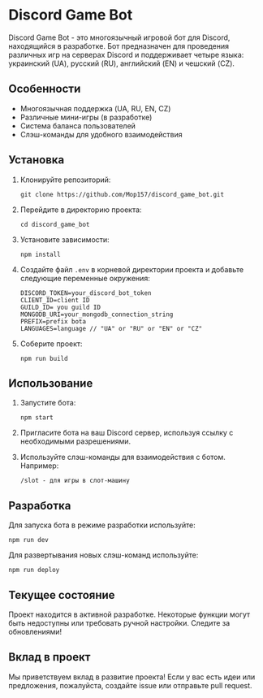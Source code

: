 
# Discord Game Bot

Discord Game Bot - это многоязычный игровой бот для Discord, находящийся в разработке. Бот предназначен для проведения различных игр на серверах Discord и поддерживает четыре языка: украинский (UA), русский (RU), английский (EN) и чешский (CZ).

## Особенности

- Многоязычная поддержка (UA, RU, EN, CZ)
- Различные мини-игры (в разработке)
- Система баланса пользователей
- Слэш-команды для удобного взаимодействия

## Установка

1. Клонируйте репозиторий:
   ```
   git clone https://github.com/Mop157/discord_game_bot.git
   ```

2. Перейдите в директорию проекта:
   ```
   cd discord_game_bot
   ```

3. Установите зависимости:
   ```
   npm install
   ```

4. Создайте файл `.env` в корневой директории проекта и добавьте следующие переменные окружения:
   ```
   DISCORD_TOKEN=your_discord_bot_token
   CLIENT_ID=client ID
   GUILD_ID= you guild ID
   MONGODB_URI=your_mongodb_connection_string
   PREFIX=prefix bota
   LANGUAGES=language // "UA" or "RU" or "EN" or "CZ"
   ```

5. Соберите проект:
   ```
   npm run build
   ```

## Использование

1. Запустите бота:
   ```
   npm start
   ```

2. Пригласите бота на ваш Discord сервер, используя ссылку с необходимыми разрешениями.

3. Используйте слэш-команды для взаимодействия с ботом. Например:
   ```
   /slot - для игры в слот-машину
   ```

## Разработка

Для запуска бота в режиме разработки используйте:
```
npm run dev
```

Для развертывания новых слэш-команд используйте:
```
npm run deploy
```

## Текущее состояние

Проект находится в активной разработке. Некоторые функции могут быть недоступны или требовать ручной настройки. Следите за обновлениями!

## Вклад в проект

Мы приветствуем вклад в развитие проекта! Если у вас есть идеи или предложения, пожалуйста, создайте issue или отправьте pull request.